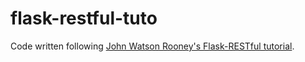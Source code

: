 # flask-restful-tuto

Code written following [John Watson Rooney's Flask-RESTful tutorial](https://youtu.be/ow451CjBV-U).

